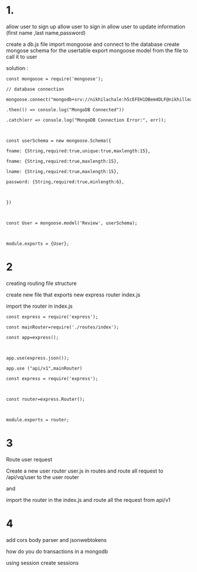 
# 1.
allow user to sign up 
allow user to sign in 
allow user to update information (first name ,last name,password)

create a db.js file 
import mongoose and connect to the database 
create mongose schema for the usertable 
export mongoose model from the file to call it to user



solution :

```
const mongoose = require('mongoose');

// database connection

mongoose.connect("mongodb+srv://nikhilachale:h5cEFEH1DBem4DLF@nikhillearn.8tlde.mongodb.net/")

.then(() => console.log("MongoDB Connected"))

.catch(err => console.log("MongoDB Connection Error:", err));

  

const userSchema = new mongoose.Schema({

fname: {String,required:true,unique:true,maxlength:15},

fname: {String,required:true,maxlength:15},

lname: {String,required:true,maxlength:15},

password: {String,required:true,minlength:6},

  

})

  

const User = mongoose.model('Review', userSchema);

  

module.exports = {User};
```

# 2
creating routing file structure

create new file that exports new express router index.js


import the router in index.js 
```
const express = require('express');

const mainRouter=require('./routes/index');

const app=express();

  

app.use(express.json());

app.use ("api/v1",mainRouter)

```

```
const express = require('express');

  

const router=express.Router();

  

module.exports = router;

```


# 3
Route user request 

Create a new user router 
user.js in routes and route all request to /api/vq/user to the user router


and  

import the router in the index.js and route all the request from api/v1




# 4 
add cors body parser and jsonwebtokens




how do you do transactions in a mongodb 

using session
create sessions 


